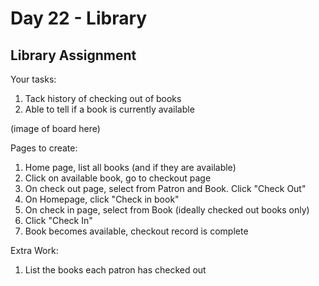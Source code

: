 Day 22 - Library
================

## Library Assignment

Your tasks:

1. Tack history of checking out of books
2. Able to tell if a book is currently available

(image of board here)

Pages to create:

1. Home page, list all books (and if they are available)
2. Click on available book, go to checkout page
3. On check out page, select from Patron and Book. Click "Check Out"
4. On Homepage, click "Check in book"
5. On check in page, select from Book (ideally checked out books only)
6. Click "Check In"
7. Book becomes available, checkout record is complete

Extra Work:

1. List the books each patron has checked out
